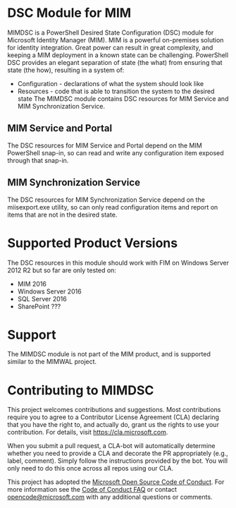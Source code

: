 # DSC Module for MIM
MIMDSC is a PowerShell Desired State Configuration (DSC) module for Microsoft Identity Manager (MIM).
MIM is a powerful on-premises solution for identity integration.  Great power can result in great complexity, and keeping a MIM deployment in a known state can be challenging.  PowerShell DSC provides an elegant separation of state (the what) from ensuring that state (the how), resulting in a system of:
* Configuration - declarations of what the system should look like
* Resources - code that is able to transition the system to the desired state
The MIMDSC module contains DSC resources for MIM Service and MIM Synchronization Service.  

## MIM Service and Portal
The DSC resources for MIM Service and Portal depend on the MIM PowerShell snap-in, so can read and write any configuration item exposed through that snap-in.

## MIM Synchronization Service
The DSC resources for MIM Synchronization Service depend on the miisexport.exe utility, so can only read configuration items and report on items that are not in the desired state.

# Supported Product Versions
The DSC resources in this module should work with FIM on Windows Server 2012 R2 but so far are only tested on:
* MIM 2016
* Windows Server 2016
* SQL Server 2016
* SharePoint ???

# Support
The MIMDSC module is not part of the MIM product, and is supported similar to the MIMWAL project.

# Contributing to MIMDSC
This project welcomes contributions and suggestions.  Most contributions require you to agree to a
Contributor License Agreement (CLA) declaring that you have the right to, and actually do, grant us
the rights to use your contribution. For details, visit https://cla.microsoft.com.

When you submit a pull request, a CLA-bot will automatically determine whether you need to provide
a CLA and decorate the PR appropriately (e.g., label, comment). Simply follow the instructions
provided by the bot. You will only need to do this once across all repos using our CLA.

This project has adopted the [Microsoft Open Source Code of Conduct](https://opensource.microsoft.com/codeofconduct/).
For more information see the [Code of Conduct FAQ](https://opensource.microsoft.com/codeofconduct/faq/) or
contact [opencode@microsoft.com](mailto:opencode@microsoft.com) with any additional questions or comments.
